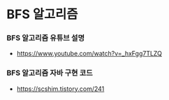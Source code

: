# BFS 알고리즘



### BFS 알고리즘 유튜브 설명

+ https://www.youtube.com/watch?v=_hxFgg7TLZQ



### BFS 알고리즘 자바 구현 코드

+ https://scshim.tistory.com/241